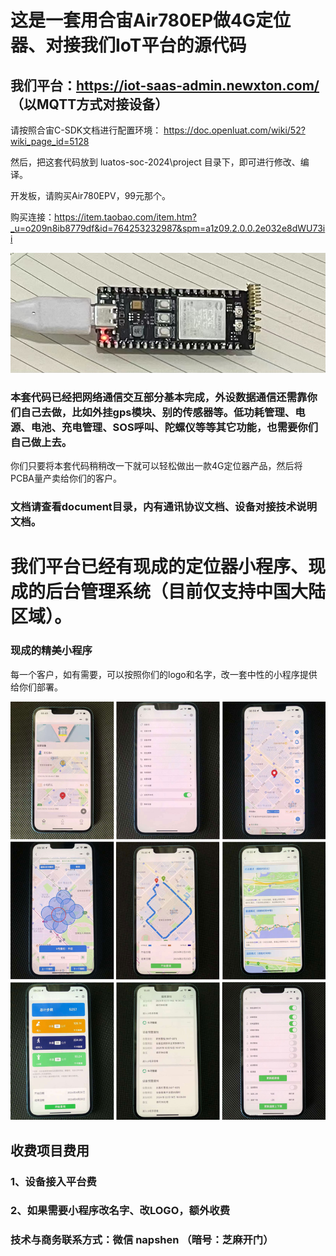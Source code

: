 # 这是一套用合宙Air780EP做4G定位器、对接我们IoT平台的源代码
## 我们平台：https://iot-saas-admin.newxton.com/  （以MQTT方式对接设备）

请按照合宙C-SDK文档进行配置环境：
https://doc.openluat.com/wiki/52?wiki_page_id=5128

然后，把这套代码放到 luatos-soc-2024\project 目录下，即可进行修改、编译。

开发板，请购买Air780EPV，99元那个。

购买连接：https://item.taobao.com/item.htm?_u=o209n8ib8779df&id=764253232987&spm=a1z09.2.0.0.2e032e8dWU73ii

![avatar](images/air780epv.jpg)

### 本套代码已经把网络通信交互部分基本完成，外设数据通信还需靠你们自己去做，比如外挂gps模块、别的传感器等。低功耗管理、电源、电池、充电管理、SOS呼叫、陀螺仪等等其它功能，也需要你们自己做上去。

你们只要将本套代码稍稍改一下就可以轻松做出一款4G定位器产品，然后将PCBA量产卖给你们的客户。

### 文档请查看document目录，内有通讯协议文档、设备对接技术说明文档。

# 我们平台已经有现成的定位器小程序、现成的后台管理系统（目前仅支持中国大陆区域）。


### 现成的精美小程序

每一个客户，如有需要，可以按照你们的logo和名字，改一套中性的小程序提供给你们部署。

![avatar](images/miniprogram.jpg)


## 收费项目费用
### 1、设备接入平台费
### 2、如果需要小程序改名字、改LOGO，额外收费

### 技术与商务联系方式：微信 napshen  （暗号：芝麻开门）